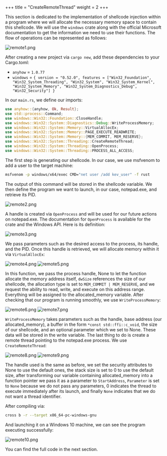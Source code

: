 +++
title = "CreateRemoteThread"
weight = 2
+++

This section is dedicated to the implementation of shellcode injection within a program where we will allocate the necessary memory space to contain this shellcode. We will use the `windows` crate along with the official Microsoft documentation to get the information we need to use their functions. The flow of operations can be represented as follows:

![remote1.png](../remote1.png)

After creating a new project via `cargo new`, add these dependencies to your Cargo.toml:
- `anyhow` = `1.0.77`
- `windows` = `{ version = "0.52.0", features = ["Win32_Foundation", "Win32_System_Threading", "Win32_System", "Win32_System_Kernel", "Win32_System_Memory", "Win32_System_Diagnostics_Debug", "Win32_Security"] }`

In our `main.rs`, we define our imports:
```rust
use anyhow::{anyhow, Ok, Result};
use std::process::Command;
use windows::Win32::Foundation::CloseHandle;
use windows::Win32::System::Diagnostics::Debug::WriteProcessMemory;
use windows::Win32::System::Memory::VirtualAllocEx;
use windows::Win32::System::Memory::PAGE_EXECUTE_READWRITE;
use windows::Win32::System::Memory::{MEM_COMMIT, MEM_RESERVE};
use windows::Win32::System::Threading::CreateRemoteThread;
use windows::Win32::System::Threading::OpenProcess;
use windows::Win32::System::Threading::PROCESS_ALL_ACCESS;
```

The first step is generating our shellcode. In our case, we use msfvenom to add a user to the target machine:
```sh
msfvenom -p windows/x64/exec CMD="net user /add kev_user" -f rust
```

The output of this command will be stored in the shellcode variable. We then define the program we want to launch, in our case, notepad.exe, and retrieve its PID.

![remote2.png](../remote2.png)

A handle is created via `OpenProcess` and will be used for our future actions on notepad.exe. The documentation for `OpenProcess` is available for the crate and the Windows API. Here is its definition:

![remote3.png](../remote3.png)

We pass parameters such as the desired access to the process, its handle, and the PID. Once this handle is retrieved, we will allocate memory within it via `VirtualAllocEx`:

![remote4.png](../remote4.png)
![remote5.png](../remote5.png)

In this function, we pass the process handle, None to let the function allocate the memory address itself, `dwSize` references the size of our shellcode, the allocation type is set to `MEM_COMMIT | MEM_RESERVE`, and we request the ability to read, write, and execute on this address range. Everything will be assigned to the allocated_memory variable. After checking that our program is running smoothly, we use `WriteProcessMemory`:

![remote6.png](../remote6.png)
![remote7.png](../remote7.png)

`WriteProcessMemory` takes parameters such as the handle, base address (our allocated_memory), a buffer in the form `*const std::ffi::c_void`, the size of our shellcode, and an optional parameter which we set to None. These data will be stored in the write variable. The last thing to do is create a remote thread pointing to the notepad.exe process. We use `CreateRemoteThread`:

![remote8.png](../remote8.png)
![remote9.png](../remote9.png)

The handle used is the same as before, we set the security attributes to None to use the default ones, the stack size is set to 0 to use the default size, after transforming our variable containing allocated_memory into a function pointer we pass it as a parameter to `StartAddress`, `Parameter` is set to `None` because we do not pass any parameters, 0 indicates the thread to execute immediately after its launch, and finally `None` indicates that we do not want a thread identifier.

After compiling via:
```sh
cross b -r --target x86_64-pc-windows-gnu
```

And launching it on a Windows 10 machine, we can see the program executing successfully:

![remote10.png](../remote10.png)

You can find the full code in the next section.
